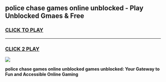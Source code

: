 
## police chase games online unblocked - Play Unblocked Gmaes & Free
<h3>
<a href="https://news.freeplayer.one?title=police_chase_games_online_unblocked&ref=23F">CLICK TO PLAY</a></h3>
<hr>

<h3>
<a href="https://news.freeplayer.one?title=police_chase_games_online_unblocked&ref=23F">CLICK 2 PLAY</a>
  
</h3>

<a href="https://news.freeplayer.one?title=police_chase_games_online_unblocked&ref=23F/"><img src="https://clearcache.store/games.png"></a>


**police chase games online unblocked games unblocked: Your Gateway to Fun and Accessible Online Gaming**
